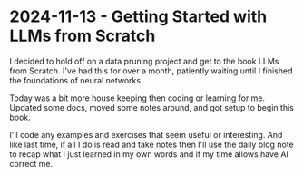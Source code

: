 # 2024-11-13 - Getting Started with LLMs from Scratch

I decided to hold off on a data pruning project and get to the book LLMs from Scratch. I've had this for over a month, patiently waiting until I finished the foundations of neural networks.

Today was a bit more house keeping then coding or learning for me. Updated some docs, moved some notes around, and got setup to begin this book.

I'll code any examples and exercises that seem useful or interesting. And like last time, if all I do is read and take notes then I'll use the daily blog note to recap what I just learned in my own words and if my time allows have AI correct me.